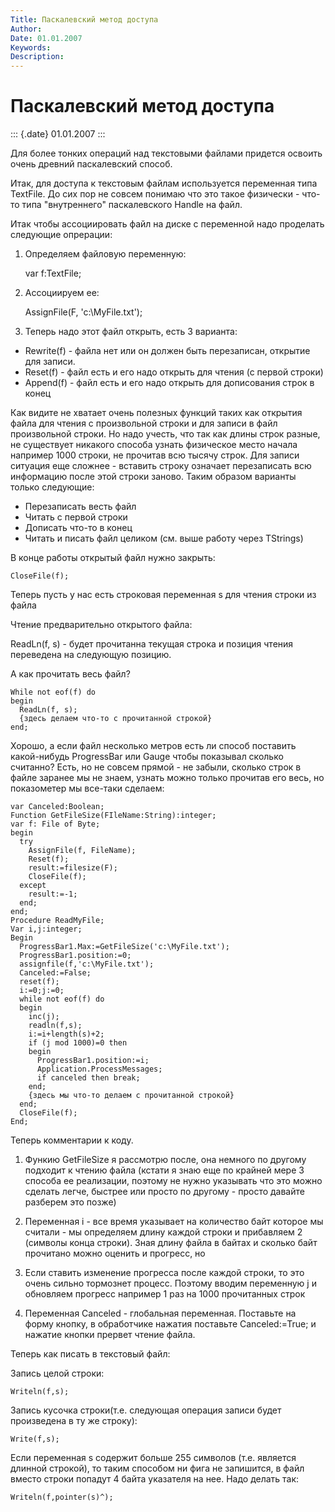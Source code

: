 ```yaml
---
Title: Паскалевский метод доступа
Author: 
Date: 01.01.2007
Keywords: 
Description: 
---
```


Паскалевский метод доступа
==========================

::: {.date}
01.01.2007
:::

Для более тонких операций над текстовыми файлами придется освоить очень
древний паскалевский способ.

Итак, для доступа к текстовым файлам используется переменная типа
TextFile. До сих пор не совсем понимаю что это такое физически - что-то
типа "внутреннего" паскалевского Handle на файл.

Итак чтобы ассоциировать файл на диске с переменной надо проделать
следующие опрерации:

1. Определяем файловую переменную:

    var f:TextFile;

2. Ассоциируем ее:

    AssignFile(F, 'c:\MyFile.txt&apos;);

3. Теперь надо этот файл открыть, есть 3 варианта:

- Rewrite(f) - файла нет или он должен быть перезаписан, открытие для записи.
- Reset(f) - файл есть и его надо открыть для чтения (с первой строки)
- Append(f) - файл есть и его надо открыть для дописования строк в конец

Как видите не хватает очень полезных функций таких как открытия файла
для чтения с произвольной строки и для записи в файл произвольной
строки. Но надо учесть, что так как длины строк разные, не существует
никакого способа узнать физическое место начала например 1000 строки, не
прочитав всю тысячу строк. Для записи ситуация еще сложнее - вставить
строку означает перезаписать всю информацию после этой строки заново.
Таким образом варианты только следующие:

- Перезаписать весть файл
- Читать с первой строки
- Дописать что-то в конец
- Читать и писать файл целиком (см. выше работу через TStrings)

В конце работы открытый файл нужно закрыть:

    CloseFile(f);        

Теперь пусть у нас есть строковая переменная s для чтения строки из
файла

Чтение предварительно открытого файла:

ReadLn(f, s) - будет прочитанна текущая строка и позиция чтения
переведена на следующую позицию.

А как прочитать весь файл?

    While not eof(f) do  
    begin 
      ReadLn(f, s); 
      {здесь делаем что-то с прочитанной строкой} 
    end; 
       

Хорошо, а если файл несколько метров есть ли способ поставить
какой-нибудь ProgressBar или Gauge чтобы показывал сколько считанно?
Есть, но не совсем прямой - не забыли, сколько строк в файле заранее мы
не знаем, узнать можно только прочитав его весь, но показометер мы
все-таки сделаем:

    var Canceled:Boolean;
    Function GetFileSize(FIleName:String):integer;
    var f: File of Byte;
    begin
      try
        AssignFile(f, FileName);
        Reset(f);
        result:=filesize(F);
        CloseFile(f);
      except
        result:=-1;
      end;
    end;
    Procedure ReadMyFile;
    Var i,j:integer;
    Begin
      ProgressBar1.Max:=GetFileSize('c:\MyFile.txt');
      ProgressBar1.position:=0;
      assignfile(f,'c:\MyFile.txt');
      Canceled:=False;
      reset(f);
      i:=0;j:=0;
      while not eof(f) do
      begin
        inc(j);
        readln(f,s);
        i:=i+length(s)+2;
        if (j mod 1000)=0 then
        begin
          ProgressBar1.position:=i;
          Application.ProcessMessages;
          if canceled then break;
        end;
        {здесь мы что-то делаем с прочитанной строкой}
      end;
      CloseFile(f);
    End;

Теперь комментарии к коду.

1. Функию GetFileSize я рассмотрю после, она немного по другому подходит
к чтению файла (кстати я знаю еще по крайней мере 3 способа ее
реализации, поэтому не нужно указывать что это можно сделать легче,
быстрее или просто по другому - просто давайте разберем это позже)

2. Переменная i - все время указывает на количество байт которое мы
считали - мы определяем длину каждой строки и прибавляем 2 (символы
конца строки). Зная длину файла в байтах и сколько байт прочитано можно
оценить и прогресс, но

3. Если ставить изменение прогресса после каждой строки, то это очень
сильно тормознет процесс. Поэтому вводим переменную j и обновляем
прогресс например 1 раз на 1000 прочитанных строк

4. Переменная Canceled - глобальная переменная. Поставьте на форму
кнопку, в обработчике нажатия поставьте Canceled:=True; и нажатие кнопки
прервет чтение файла.

Теперь как писать в текстовый файл:

Запись целой строки:

    Writeln(f,s);        

Запись кусочка строки(т.е. следующая операция записи будет произведена в
ту же строку):

    Write(f,s);        

Если переменная s содержит больше 255 символов (т.е. является длинной
строкой), то таким способом ни фига не запишится, в файл вместо строки
попадут 4 байта указателя на нее. Надо делать так:

    Writeln(f,pointer(s)^);        

